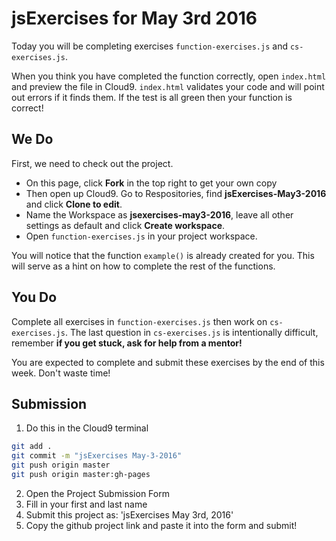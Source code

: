 # jsExercises for May 3rd 2016
Today you will be completing exercises `function-exercises.js` and `cs-exercises.js`.

When you think you have completed the function correctly, open `index.html` and preview the file in Cloud9.
`index.html` validates your code and will point out errors if it finds them.
If the test is all green then your function is correct!

## We Do
First, we need to check out the project.

* On this page, click **Fork** in the top right to get your own copy
* Then open up Cloud9. Go to Respositories, find **jsExercises-May3-2016** and click **Clone to edit**.
* Name the Workspace as **jsexercises-may3-2016**, leave all other settings as default and click **Create workspace**.
* Open `function-exercises.js` in your project workspace.

You will notice that the function `example()` is already created for you.
This will serve as a hint on how to complete the rest of the functions.

## You Do
Complete all exercises in `function-exercises.js` then work on `cs-exercises.js`.
The last question in `cs-exercises.js` is intentionally difficult, remember **if you get stuck, ask for help from a mentor!**

You are expected to complete and submit these exercises by the end of this week. Don't waste time!

## Submission

1. Do this in the Cloud9 terminal
```bash
git add .
git commit -m "jsExercises May-3-2016"
git push origin master
git push origin master:gh-pages
```
2. Open the Project Submission Form
3. Fill in your first and last name
4. Submit this project as: 'jsExercises May 3rd, 2016'
5. Copy the github project link and paste it into the form and submit!
